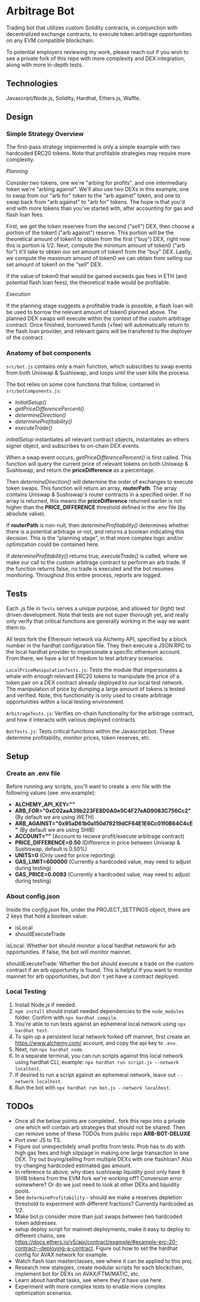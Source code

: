 # Arbitrage Bot
Trading bot that utilizes custom Solidity contracts, in conjunction with decentralized exchange contracts, to execute token arbitrage opportunities on any EVM compatible blockchain. 

To potential employers reviewing my work, please reach out if you wish to see a private fork of this repo with more complexity and DEX integration, along with more in-depth tests. 



## Technologies
Javascript/Node.js, Solidity, Hardhat, Ethers.js, Waffle. 



## Design



### Simple Strategy Overview
The first-pass strategy implemented is only a simple example with two hardcoded ERC20 tokens. Note that profitable strategies may require more complexity.

_Planning_

Consider two tokens, one we're "arbing for profits", and one intermediary token we're "arbing against". We'll also use two DEXs in this example, one to swap from our "arb for" token to the "arb against" token, and one to swap back from "arb against" to "arb for" tokens. The hope is that you'd end with more tokens than you've started with, after accounting for gas and flash loan fees.  

First, we get the token reserves from the second ("sell") DEX, then choose a portion of the token1 ("arb against") reserve. This portion will be the theoretical amount of token1 to obtain from the first ("buy") DEX, right now this is portion is 1/2. Next, compute the minimum amount of token0 ("arb for") it'll take to obtain our set amount of token1 from the "buy" DEX. Lastly, we compute the maximum amount of token0 we can obtain from selling our set amount of token1 on the "sell" DEX.
 
If the value of token0 that would be gained exceeds gas fees in ETH (and potential flash loan fees), the theoretical trade would be profitable.

_Execution_

If the planning stage suggests a profitable trade is possible, a flash loan will be used to borrow the relevant amount of token0 planned above. The planned DEX swaps will execute within the context of the custom arbitrage contract. Once finished, borrowed funds (+fee) will automatically return to the flash loan provider, and relevant gains will be transfered to the deployer of the contract.



### Anatomy of bot components
```src/bot.js``` contains only a main function, which subscribes to swap events from both Uniswap & Sushiswap, and loops until the user kills the process.

The bot relies on some core functions that follow, contained in ```src/botComponents.js```:
- *initialSetup()*
- *getPriceDifferencePercent()*
- *determineDirection()*
- *determineProfitability()*
- *executeTrade()*

*initialSetup* instantiates all relevant contract objects, instantiates an ethers signer object, and subscribes to on-chain DEX events.  

When a swap event occurs, *getPriceDifferencePercent()* is first called. This function will query the current price of relevant tokens on both Uniswap & Sushiswap, and return the **priceDifference** as a percentage.

Then *determineDirection()* will determine the order of exchanges to execute token swaps. This function will return an array, **routerPath**. The array contains Uniswap & Sushiswap's router contracts in a specified order. If no array is returned, this means the **priceDifference** returned earlier is not higher than the **PRICE_DIFFERENCE** threshold defined in the .env file (by absolute value).

If **routerPath** is non-null, then *determineProfitability()* determines whether there is a potential arbitrage or not, and returns a boolean indicating this decision. This is the "planning stage", in that more complex logic and/or optimization could be contained here.

If *determineProfitability()* returns true, *executeTrade()* is called, where we make our call to the custom arbitrage contract to perform an arb trade. If the function returns false, no trade is executed and the bot resumes monitoring. Throughout this entire process, reports are logged.



## Tests
Each .js file in ```Tests``` serves a unique purpose, and allowed for (light) test driven development. Note that tests are not super thorough yet, and really only verify that critical functions are generally working in the way we want them to. 

All tests fork the Ethereum network via Alchemy API, specified by a block number in the hardhat configuration file. They then execute a JSON RPC to the local hardhat provider to impersonate a specific ethereum account. From there, we have a lot of freedom to test arbitrary scenarios.

```LocalPriceManipulationTests.js```: Tests the module that impersonates a whale with enough relevant ERC20 tokens to manipulate the price of a token pair on a DEX contract already deployed to our local test network. The manipulation of price by dumping a large amount of tokens is tested and verified. Note, this functionality is only used to create arbitrage opportunities within a local testing environment.     

```ArbitrageTests.js```: Verifies on-chain functionality for the arbitrage contract, and how it interacts with various deployed contracts.

```BotTests.js```: Tests critical funcitons within the Javascript bot. These determine profitability, monitor prices, token reserves, etc. 



## Setup



### Create an .env file
Before running any scripts, you'll want to create a .env file with the following values (see .env.example):

- **ALCHEMY_API_KEY=""**
- **ARB_FOR="0xC02aaA39b223FE8D0A0e5C4F27eAD9083C756Cc2"** (By default we are using WETH)
- **ARB_AGAINST="0x95aD61b0a150d79219dCF64E1E6Cc01f0B64C4cE"** (By default we are using SHIB)
- **ACCOUNT=""** (Account to recieve profit/execute arbitrage contract)
- **PRICE_DIFFERENCE=0.50** (Difference in price between Uniswap & Sushiswap, default is 0.50%)
- **UNITS=0** (Only used for price reporting)
- **GAS_LIMIT=600000** (Currently a hardcoded value, may need to adjust during testing)
- **GAS_PRICE=0.0093** (Currently a hardcoded value, may need to adjust during testing)



### About config.json
Inside the *config.json* file, under the PROJECT_SETTINGS object, there are 2 keys that hold a boolean value:
- isLocal
- shouldExecuteTrade

isLocal: Whether bot should monitor a local hardhat netowork for arb opportunities. If false, the bot will monitor mainnet. 

shouldExecuteTrade: Whether the bot should execute a trade on the custom contract if an arb opportunity is found. This is helpful if you want to monitor mainnet for arb opportunities, but don'
t yet have a contract deployed. 



### Local Testing
1. Install Node.js if needed.
2. ```npm install``` should install needed dependencies to the ```node_modules``` folder. Confirm with ```npx hardhat compile```.
3. You're able to run tests against an ephemeral local network using ```npx hardhat test```.
4. To spin up a persistent local network forked off mainnet, first create an https://www.alchemy.com/ account, and copy the api key to ```.env```.
5. Next, run ```npx hardhat node```.
6. In a separate terminal, you can run scripts against this local network using hardhat CLI, example: ```npx hardhat run script.js --network localhost```.
7. If desired to run a script against an ephemeral network, leave out ```--network localhost```.
8. Run the bot with ```npx hardhat run bot.js --network localhost```.



## TODOs
 - Once all the below points are completed.. fork this repo into a private one which will contain arb strategies that should not be shared. Then can remove some of these TODOs from public repo **ARB-BOT-DELUXE**
 - Port over JS to TS.
 - Figure out unexpectidely small profits from tests. Prob has to do with high gas fees and high slippage in making one large transaction in one DEX. Try out buying/selling from multiple DEXs with one flashloan? Also try changing hardcoded estimated gas amount.
 - In reference to above, why does sushiswap liquidity pool only have 8 SHIB tokens from the EVM fork we're working off? Conversion error somewhere? Or do we just need to look at other DEXs and liquidity pools.
 - See ```determineProfitability``` - should we make a reserves depletion threshold to experiment with different fractions? Currently hardcoded as 1/2.
 - Make bot.js consider more than just swaps between two hardcoded token addresses.
 - setup deploy script for mainnet deployments, make it easy to deploy to different chains, see https://docs.ethers.io/v5/api/contract/example/#example-erc-20-contract--deploying-a-contract. Figure out how to set the hardhat config for AVAX network for example.
 - Watch flash loan masterclasses, see where it can be applied to this proj.
 - Research new stategies, create modular scripts for each blockchain, implement bot for DEXs on AVAX/FTM/MATIC, etc. 
 - Learn about hardhat tasks, see where they'd have use here.
 - Experiment with more complex tests to enable more complex optimization scenarios.
